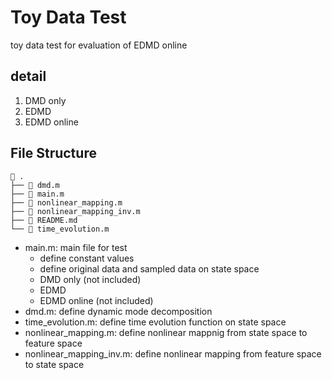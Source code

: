 # Toy Data Test
toy data test for evaluation of EDMD online

## detail
1. DMD only
2. EDMD
3. EDMD online

## File Structure
```
 .
├──  dmd.m
├──  main.m
├──  nonlinear_mapping.m
├──  nonlinear_mapping_inv.m
├──  README.md
└──  time_evolution.m
```
+ main.m: main file for test
    + define constant values
    + define original data and sampled data on state space
    + DMD only (not included)
    + EDMD
    + EDMD online (not included)
+ dmd.m: define dynamic mode decomposition
+ time_evolution.m: define time evolution function on state space
+ nonlinear_mapping.m: define nonlinear mappnig from state space to feature space
+ nonlinear_mapping_inv.m: define nonlinear mapping from feature space to state space